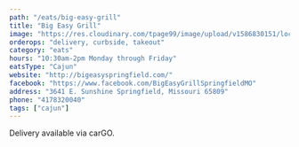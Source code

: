 ```yaml
---
path: "/eats/big-easy-grill"
title: "Big Easy Grill"
image: "https://res.cloudinary.com/tpage99/image/upload/v1586830151/local417eats/local417eatslogo.png"
orderops: "delivery, curbside, takeout"
category: "eats"
hours: "10:30am-2pm Monday through Friday"
eatsType: "Cajun"
website: "http://bigeasyspringfield.com/"
facebook: "https://www.facebook.com/BigEasyGrillSpringfieldMO"
address: "3641 E. Sunshine Springfield, Missouri 65809"
phone: "4178320040"
tags: ["cajun"]
---
```


Delivery available via carGO.
